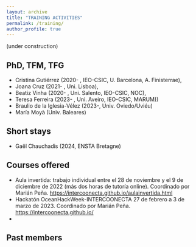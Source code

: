 ```yaml
---
layout: archive
title: "TRAINING ACTIVITIES"
permalink: /training/
author_profile: true
---
```

(under construction)
## PhD, TFM, TFG 
- Cristina Gutiérrez (2020- , IEO-CSIC, U. Barcelona, A. Finisterrae),
- Joana Cruz (2021- , Uni. Lisboa),
- Beatiz Vinha (2020- , Uni. Salento, IEO-CSIC, NOC),
- Teresa Ferreira (2023- , Uni. Aveiro, IEO-CSIC, MARUM))
- Braulio de la Iglesia-Vélez (2023-, Univ. Oviedo/Uviéu)
- María Moyà (Univ. Baleares)

##    Short stays

- Gaël Chauchadis (2024, ENSTA Bretagne)

## Courses offered

- Aula invertida: trabajo individual entre el 28 de noviembre y el 9 de diciembre de 2022 (más dos horas de tutoría online). Coordinado por Marián Peña. https://intercoonecta.github.io/aulainvertida.html
- Hackatón OceanHackWeek-INTERCOONECTA 27 de febrero a 3 de marzo de 2023. Coordinado por Marián Peña. https://intercoonecta.github.io/
-   

  
##  Past members



